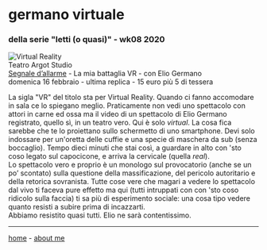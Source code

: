 # germano virtuale  
### della serie "letti (o quasi)" - wk08 2020

![](https://live.staticflickr.com/65535/49544633953_7fe5307aed_k.jpg "Virtual Reality")  
Teatro Argot Studio  
[Segnale d’allarme](https://www.teatroargotstudio.com/segnale-dallarme-la-mia-battaglia-vr/) - La mia battaglia VR  - con Elio Germano  
domenica 16 febbraio - ultima replica - 15 euro più 5 di tessera  

La sigla "VR" del titolo sta per Virtual Reality. Quando ci fanno accomodare in sala ce lo spiegano meglio. Praticamente non vedi uno spettacolo con attori in carne ed ossa ma il video di un spettacolo di Elio Germano registrato, quello sì, in un teatro vero. Qui è solo *virtual*. La cosa fica sarebbe che te lo proiettano sullo schermetto di uno smartphone. Devi solo indossare per un'oretta delle cuffie e una specie di maschera da sub (senza boccaglio). Tempo dieci minuti che stai così, a guardare in alto con 'sto coso legato sul capocicone, e arriva la cervicale (quella *real*).   
Lo spettacolo vero e proprio è un monologo sul provocatorio (anche se un po’ scontato) sulla questione della massificazione, del pericolo autoritario e della retorica sovranista. Tutte cose vere che magari a vedere lo spettacolo dal vivo ti faceva pure effetto ma qui (tutti intruppati con con 'sto coso ridicolo sulla faccia) ti sa più di esperimento sociale: una cosa tipo vedere quanto resisti a subire prima di incazzarti.   
Abbiamo resistito quasi tutti. Elio ne sarà contentissimo.  
 
---  
[home](/index.md) - [about me](/aboutme.md)  
